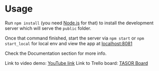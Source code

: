 # Usage
Run `npm install` (you need [Node.js](https://nodejs.org) for that) to install the development server which will serve the `public` folder.

Once that command finished, start the server via `npm start` or `npm start_local` for local env and view the app at [localhost:8081](http://localhost:8081)

Check the Documentation section for more info.

Link to video demo: [YouTube link](https://youtu.be/bJLvOKKWX50)
Link to Trello board: [TASOR Board](https://trello.com/b/trkEa8pN/staw-tasor)
